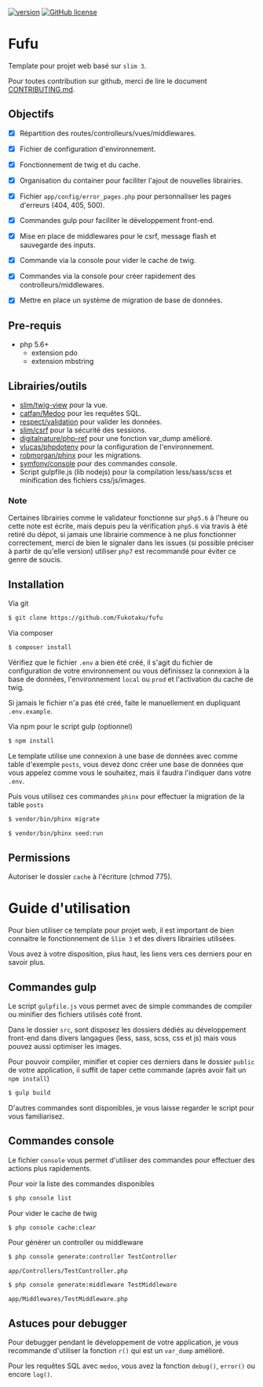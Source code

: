 [![version](https://img.shields.io/badge/Version-1.0.2-brightgreen.svg)](https://github.com/Fukotaku/fufu/releases/tag/1.0.2)
[![GitHub license](https://img.shields.io/badge/license-New%20BSD-blue.svg)](https://github.com/Fukotaku/fufu/blob/master/LICENSE)
# Fufu

Template pour projet web basé sur `slim 3`.

Pour toutes contribution sur github, merci de lire le document [CONTRIBUTING.md](https://github.com/Fukotaku/fufu/blob/master/CONTRIBUTING.md).


## Objectifs

- [x] Répartition des routes/controlleurs/vues/middlewares.
- [x] Fichier de configuration d'environnement.
- [x] Fonctionnement de twig et du cache.
- [x] Organisation du container pour faciliter l'ajout de nouvelles librairies.
- [x] Fichier `app/config/error_pages.php` pour personnaliser les pages d'erreurs (404, 405, 500).
- [x] Commandes gulp pour faciliter le développement front-end.
- [x] Mise en place de middlewares pour le csrf, message flash et sauvegarde des inputs.
- [x] Commande via la console pour vider le cache de twig.
- [x] Commandes via la console pour créer rapidement des controlleurs/middlewares.
- [x] Mettre en place un système de migration de base de données.


## Pre-requis

- php 5.6+
  - extension pdo
  - extension mbstring  


## Librairies/outils

- [slim/twig-view](https://github.com/slimphp/Twig-View) pour la vue.
- [catfan/Medoo](https://github.com/catfan/Medoo) pour les requêtes SQL.
- [respect/validation](https://github.com/Respect/Validation) pour valider les données.
- [slim/csrf](https://github.com/slimphp/Slim-Csrf) pour la sécurité des sessions.
- [digitalnature/php-ref](https://github.com/digitalnature/php-ref) pour une fonction var_dump amélioré.
- [vlucas/phpdotenv](https://github.com/vlucas/phpdotenv) pour la configuration de l'environnement.
- [robmorgan/phinx](https://github.com/cakephp/phinx) pour les migrations.
- [symfony/console](https://github.com/symfony/console) pour des commandes console.
- Script gulpfile.js (lib nodejs) pour la compilation less/sass/scss et minification des fichiers css/js/images.


### Note

Certaines librairies comme le validateur fonctionne sur `php5.6` à l'heure ou cette note est écrite, mais depuis peu la vérification `php5.6` via travis à été retiré du dépot, si jamais une librairie commence à ne plus fonctionner correctement, merci de bien le signaler dans les issues (si possible préciser à partir de qu'elle version) utiliser `php7` est recommandé pour éviter ce genre de soucis.


## Installation

Via git

``` bash
$ git clone https://github.com/Fukotaku/fufu
```

Via composer

``` bash
$ composer install
```

Vérifiez que le fichier `.env` a bien été créé, il s'agit du fichier de configuration de votre environnement ou vous définissez la connexion à la base de données, l'environnement `local` ou `prod` et l'activation du cache de twig.

Si jamais le fichier n'a pas été créé, faite le manuellement en dupliquant `.env.example`.

Via npm pour le script gulp (optionnel)

``` bash
$ npm install
```

Le template utilise une connexion à une base de données avec comme table d'exemple `posts`, vous devez donc créer une base de données que vous appelez comme vous le souhaitez, mais il faudra l'indiquer dans votre `.env`.

Puis vous utilisez ces commandes `phinx` pour effectuer la migration de la table `posts`

``` bash
$ vendor/bin/phinx migrate
```

``` bash
$ vendor/bin/phinx seed:run
```


## Permissions

Autoriser le dossier `cache` à l'écriture (chmod 775).


# Guide d'utilisation

Pour bien utiliser ce template pour projet web, il est important de bien connaitre le fonctionnement de `Slim 3` et des divers librairies utilisées.

Vous avez à votre disposition, plus haut, les liens vers ces derniers pour en savoir plus.


## Commandes gulp

Le script `gulpfile.js` vous permet avec de simple commandes de compiler ou minifier des fichiers utilisés coté front.

Dans le dossier `src`, sont disposez les dossiers dédiés au développement front-end dans divers langagues (less, sass, scss, css et js) mais vous pouvez aussi optimiser les images.

Pour pouvoir compiler, minifier et copier ces derniers dans le dossier `public` de votre application, il suffit de taper cette commande (après avoir fait un `npm install`)

``` bash
$ gulp build
```

D'autres commandes sont disponibles, je vous laisse regarder le script pour vous familiarisez.


## Commandes console

Le fichier `console` vous permet d'utiliser des commandes pour effectuer des actions plus rapidements.

Pour voir la liste des commandes disponibles

``` bash
$ php console list
```

Pour vider le cache de twig

``` bash
$ php console cache:clear
```

Pour générer un controller ou middleware

``` bash
$ php console generate:controller TestController
```
`app/Controllers/TestController.php`

``` bash
$ php console generate:middleware TestMiddleware
```
`app/Middlewares/TestMiddleware.php`


## Astuces pour debugger

Pour debugger pendant le développement de votre application, je vous recommande d'utiliser la fonction `r()` qui est un `var_dump` amélioré.

Pour les requêtes SQL avec `medoo`, vous avez la fonction `debug()`, `error()` ou encore `log()`.
